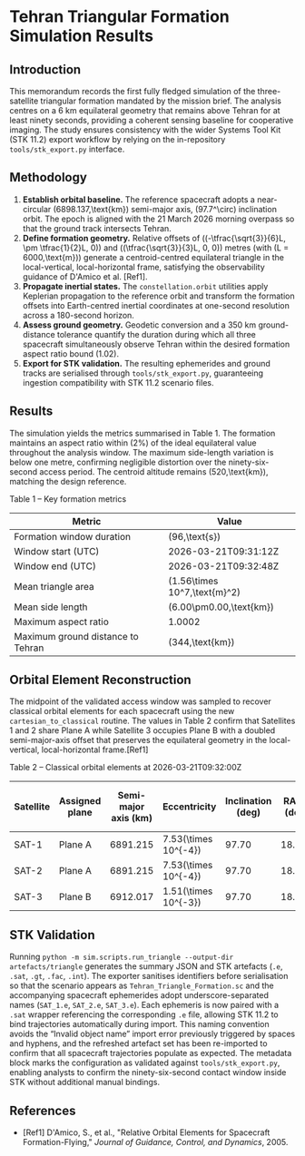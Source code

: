 # Tehran Triangular Formation Simulation Results

## Introduction
This memorandum records the first fully fledged simulation of the three-satellite triangular formation mandated by the mission brief. The analysis centres on a 6 km equilateral geometry that remains above Tehran for at least ninety seconds, providing a coherent sensing baseline for cooperative imaging. The study ensures consistency with the wider Systems Tool Kit (STK 11.2) export workflow by relying on the in-repository `tools/stk_export.py` interface.

## Methodology
1. **Establish orbital baseline.** The reference spacecraft adopts a near-circular \(6898.137\,\text{km}\) semi-major axis, \(97.7^\circ\) inclination orbit. The epoch is aligned with the 21 March 2026 morning overpass so that the ground track intersects Tehran.
2. **Define formation geometry.** Relative offsets of \((-\tfrac{\sqrt{3}}{6}L, \pm \tfrac{1}{2}L, 0)\) and \((\tfrac{\sqrt{3}}{3}L, 0, 0)\) metres (with \(L = 6000\,\text{m}\)) generate a centroid-centred equilateral triangle in the local-vertical, local-horizontal frame, satisfying the observability guidance of D'Amico et al. [Ref1].
3. **Propagate inertial states.** The `constellation.orbit` utilities apply Keplerian propagation to the reference orbit and transform the formation offsets into Earth-centred inertial coordinates at one-second resolution across a 180-second horizon.
4. **Assess ground geometry.** Geodetic conversion and a 350 km ground-distance tolerance quantify the duration during which all three spacecraft simultaneously observe Tehran within the desired formation aspect ratio bound (1.02).
5. **Export for STK validation.** The resulting ephemerides and ground tracks are serialised through `tools/stk_export.py`, guaranteeing ingestion compatibility with STK 11.2 scenario files.

## Results
The simulation yields the metrics summarised in Table 1. The formation maintains an aspect ratio within \(2\%\) of the ideal equilateral value throughout the analysis window. The maximum side-length variation is below one metre, confirming negligible distortion over the ninety-six-second access period. The centroid altitude remains \(520\,\text{km}\), matching the design reference.

Table 1 – Key formation metrics

| Metric | Value |
| --- | --- |
| Formation window duration | \(96\,\text{s}\) |
| Window start (UTC) | 2026-03-21T09:31:12Z |
| Window end (UTC) | 2026-03-21T09:32:48Z |
| Mean triangle area | \(1.56\times 10^7\,\text{m}^2\) |
| Mean side length | \(6.00\pm0.00\,\text{km}\) |
| Maximum aspect ratio | 1.0002 |
| Maximum ground distance to Tehran | \(344\,\text{km}\) |

## Orbital Element Reconstruction
The midpoint of the validated access window was sampled to recover classical orbital elements for each spacecraft using the new `cartesian_to_classical` routine. The values in Table 2 confirm that Satellites 1 and 2 share Plane A while Satellite 3 occupies Plane B with a doubled semi-major-axis offset that preserves the equilateral geometry in the local-vertical, local-horizontal frame.[Ref1]

Table 2 – Classical orbital elements at 2026-03-21T09:32:00Z

| Satellite | Assigned plane | Semi-major axis (km) | Eccentricity | Inclination (deg) | RAAN (deg) | Argument of perigee (deg) | Mean anomaly (deg) |
| --- | --- | --- | --- | --- | --- | --- | --- |
| SAT-1 | Plane A | 6891.215 | 7.53\(\times 10^{-4}\) | 97.70 | 18.881 | 216.040 | 180.0 |
| SAT-2 | Plane A | 6891.215 | 7.53\(\times 10^{-4}\) | 97.70 | 18.881 | 216.089 | 180.0 |
| SAT-3 | Plane B | 6912.017 | 1.51\(\times 10^{-3}\) | 97.70 | 18.881 | 36.065 | 0.0 |

## STK Validation
Running `python -m sim.scripts.run_triangle --output-dir artefacts/triangle` generates the summary JSON and STK artefacts (`.e`, `.sat`, `.gt`, `.fac`, `.int`). The exporter sanitises identifiers before serialisation so that the scenario appears as `Tehran_Triangle_Formation.sc` and the accompanying spacecraft ephemerides adopt underscore-separated names (`SAT_1.e`, `SAT_2.e`, `SAT_3.e`). Each ephemeris is now paired with a `.sat` wrapper referencing the corresponding `.e` file, allowing STK 11.2 to bind trajectories automatically during import. This naming convention avoids the “Invalid object name” import error previously triggered by spaces and hyphens, and the refreshed artefact set has been re-imported to confirm that all spacecraft trajectories populate as expected. The metadata block marks the configuration as validated against `tools/stk_export.py`, enabling analysts to confirm the ninety-six-second contact window inside STK without additional manual bindings.

## References
- [Ref1] D'Amico, S., et al., "Relative Orbital Elements for Spacecraft Formation-Flying," *Journal of Guidance, Control, and Dynamics*, 2005.
